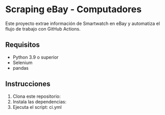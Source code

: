 # Scraping eBay - Computadores

Este proyecto extrae información de Smartwatch en eBay y automatiza el flujo de trabajo con GitHub Actions.

## Requisitos
- Python 3.9 o superior
- Selenium
- pandas

## Instrucciones
1. Clona este repositorio:
2. Instala las dependencias:
3. Ejecuta el script: ci.yml
